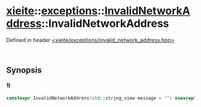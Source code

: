 # [xieite](../../../../../../xieite.md)\:\:[exceptions](../../../../../../exceptions.md)\:\:[InvalidNetworkAddress](../../../../invalid_network_address.md)\:\:InvalidNetworkAddress
Defined in header [<xieite/exceptions/invalid_network_address.hpp>](../../../../../../../include/xieite/exceptions/invalid_network_address.hpp)

&nbsp;

## Synopsis
#### 1)
```cpp
constexpr InvalidNetworkAddress(std::string_view message = "") noexcept;
```
